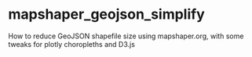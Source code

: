 # mapshaper_geojson_simplify
How to reduce GeoJSON shapefile size using mapshaper.org, with some tweaks for plotly choropleths and D3.js
